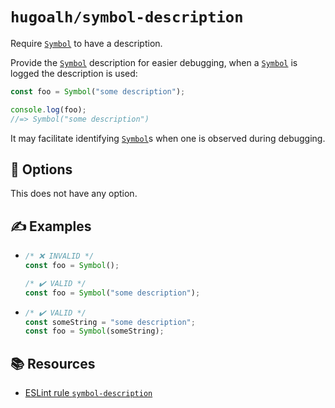 # `hugoalh/symbol-description`

Require [`Symbol`][ecmascript-symbol] to have a description.

Provide the [`Symbol`][ecmascript-symbol] description for easier debugging, when a [`Symbol`][ecmascript-symbol] is logged the description is used:

```ts
const foo = Symbol("some description");

console.log(foo);
//=> Symbol("some description")
```

It may facilitate identifying [`Symbol`][ecmascript-symbol]s when one is observed during debugging.

## 🔧 Options

This does not have any option.

## ✍️ Examples

- ```ts
  /* ❌ INVALID */
  const foo = Symbol();

  /* ✔️ VALID */
  const foo = Symbol("some description");
  ```
- ```ts
  /* ✔️ VALID */
  const someString = "some description";
  const foo = Symbol(someString);
  ```

## 📚 Resources

- [ESLint rule `symbol-description`](https://eslint.org/docs/latest/rules/symbol-description)

[ecmascript-symbol]: https://developer.mozilla.org/en-US/docs/Web/JavaScript/Reference/Global_Objects/Symbol/Symbol
